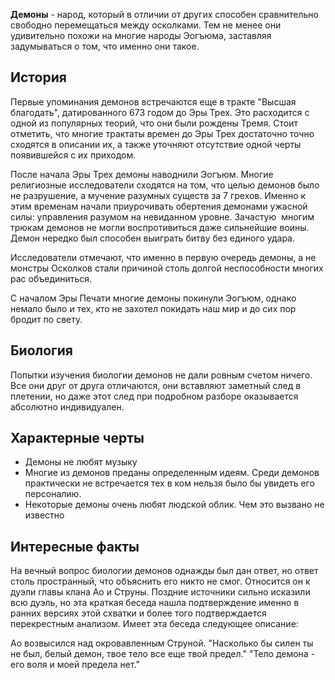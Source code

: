 **Демоны** - народ, который в отличии от других способен сравнительно свободно перемещаться между осколками. Тем не менее они удивительно похожи на многие народы Эогъюма, заставляя задумываться о том, что именно они такое.

## История

Первые упоминания демонов встречаются еще в тракте "Высшая благодать", датированного 673 годом до Эры Трех. Это расходится с одной из популярных теорий, что они были рождены Тремя. Стоит отметить, что многие трактаты времен до Эры Трех достаточно точно сходятся в описании их, а также уточняют отсутствие одной черты появившейся с их приходом.

После начала Эры Трех демоны наводнили Эогъюм. Многие религиозные исследователи сходятся на том, что целью демонов было не разрушение, а мучение разумных существ за 7 грехов. Именно к этим временам начали приурочивать обертения демонами ужасной силы: управления разумом на невиданном уровне. Зачастую  многим трюкам демонов не могли воспротивиться даже сильнейшие воины. Демон нередко был способен выиграть битву без единого удара.

Исследователи отмечают, что именно в первую очередь демоны, а не монстры Осколков стали причиной столь долгой неспособности многих рас объединиться.

С началом Эры Печати многие демоны покинули Эогъюм, однако немало было и тех, кто не захотел покидать наш мир и до сих пор бродит по свету.

## Биология

Попытки изучения биологии демонов не дали ровным счетом ничего. Все они друг от друга отличаются, они вставляют заметный след в плетении, но даже этот след при подробном разборе оказывается абсолютно индивидуален.

## Характерные черты

- Демоны не любят музыку
- Многие из демонов преданы определенным идеям. Среди демонов практически не встречается тех в ком нельзя было бы увидеть его персоналию.
- Некоторые демоны очень любят людской облик. Чем это вызвано не известно

## Интересные факты

На вечный вопрос биологии демонов однажды был дан ответ, но ответ столь пространный, что объяснить его никто не смог.
Относится он к дуэли главы клана Ао и Струны. Поздние источники сильно исказили всю дуэль, но эта краткая беседа нашла подтверждение именно в ранних версиях этой схватки и более того подтверждается перекрестным анализом. 
Имеет эта беседа следующее описание:

Ао возвысился над окровавленным Струной.
"Насколько бы силен ты не был, белый демон, твое тело все еще твой предел."
"Тело демона - его воля и моей предела нет."